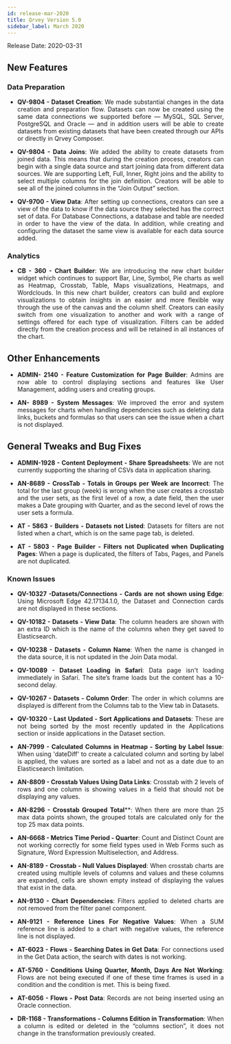 ```yaml
---
id: release-mar-2020
title: Qrvey Version 5.0
sidebar_label: March 2020
---
```

<div style="text-align: justify">
Release Date: 2020-03-31

## New Features

### Data Preparation 
* **QV-9804 - Dataset Creation**: We made substantial changes in the data creation and preparation flow. Datasets can now be created using the same data connections we supported before — MySQL, SQL Server, PostgreSQL and Oracle — and in addition users will be able to create datasets from existing datasets that have been created through our APIs or directly in Qrvey Composer. 

* **QV-9804 - Data Joins**: We added the ability to create datasets from joined data. This means that during the creation process, creators can begin with a single data source and start joining data from different data sources. We are supporting Left, Full, Inner, Right joins and the ability to select multiple columns for the join definition. Creators will be able to see all of the joined columns in the “Join Output” section. 


* **QV-9700 - View Data**: After setting up connections, creators can see a view of the data to know if the data source they selected has the correct set of data. For Database Connections, a database and table are needed in order to have the view of the data. In addition, while creating and configuring the dataset the same view is available for each data source added. 

### Analytics

* **CB - 360 - Chart Builder**: We are introducing the new chart builder widget which continues to support Bar, Line, Symbol, Pie charts as well as Heatmap, Crosstab, Table, Maps visualizations, Heatmaps, and Wordclouds. In this new chart builder, creators can build and explore visualizations to obtain insights in an easier and more flexible way through the use of the canvas and the column shelf. Creators can easily switch from one visualization to another and work with a range of settings offered for each type of visualization. Filters can be added directly from the creation process and will be retained in all instances of the chart.  


## **Other Enhancements**
* **ADMIN- 2140 - Feature Customization for Page Builder**: Admins are now able to control displaying sections and features like User Management, adding users and creating groups. 

* **AN- 8989 - System Messages**: We improved the error and system messages for charts when handling dependencies such as deleting data links, buckets and formulas so that users can see the issue when a chart is not displayed. 

## **General Tweaks and Bug Fixes**

* **ADMIN-1928 - Content Deployment - Share Spreadsheets**: We are not currently supporting the sharing of CSVs data in application sharing. 

* **AN-8689 - CrossTab - Totals in Groups per Week are Incorrect**: The total for the last group (week) is wrong when the user creates a crosstab and the user sets, as the first level of a row, a date field, then the user makes a Date grouping with Quarter, and as the second level of rows the user sets a formula.

* **AT - 5863 - Builders - Datasets not Listed**: Datasets for filters are not listed when a chart, which is on the same page tab, is deleted.

* **AT - 5803 - Page Builder - Filters not Duplicated when Duplicating Pages**: When a page is duplicated, the filters of  Tabs, Pages, and Panels are not duplicated.

### **Known Issues**
* **QV-10327 -Datasets/Connections - Cards are not shown using Edge**: Using Microsoft Edge 42.17134.1.0, the Dataset and Connection cards are not displayed in these sections. 

* **QV-10182 - Datasets - View Data**: The column headers are shown with an extra ID which is the name of the columns when they get saved to Elasticsearch. 

* **QV-10238 - Datasets - Column Name**: When the name is changed in the data source, it is not updated in the Join Data modal. 

* **QV-10089 - Dataset Loading in Safari**: Data page isn't loading immediately in Safari. The site’s frame loads but the content has a 10-second delay. 

* **QV-10267 - Datasets - Column Order**: The order in which columns are displayed is different from the Columns tab to the View tab in Datasets.  

* **QV-10320 - Last Updated - Sort Applications and Datasets**: These are not being sorted by the most recently updated in the Applications section or inside applications in the Dataset section. 

* **AN-7999 - Calculated Columns in Heatmap - Sorting by Label Issue**: When using 'dateDiff' to create a calculated column and sorting by label is applied, the values are sorted as a label and not as a date due to an Elasticsearch limitation. 

* **AN-8809 - Crosstab Values Using Data Links**: Crosstab with 2 levels of rows and one column is showing values in a field that should not be displaying any values.

* **AN-8296 - Crosstab Grouped Total****: When there are more than 25 max data points shown, the grouped totals are calculated only for the top 25 max data points. 

* **AN-6668 - Metrics Time Period - Quarter**: Count and Distinct Count are not working correctly for some field types used in Web Forms such as Signature, Word Expression Multiselection, and Address.

* **AN-8189 - Crosstab - Null Values Displayed**: When crosstab charts are created using multiple levels of columns and values and these columns are expanded, cells are shown empty instead of displaying the values that exist in the data.

* **AN-9130 - Chart Dependencies**: Filters applied to deleted charts are not removed from the filter panel component.

* **AN-9121 - Reference Lines For Negative Values**: When a SUM reference line is added to a chart with negative values, the reference line is not displayed.

* **AT-6023 - Flows - Searching Dates in Get Data**: For connections used in the Get Data action, the search with dates is not working. 

* **AT-5760 - Conditions Using Quarter, Month, Days Are Not Working**: Flows are not being executed if one of these time frames is used in a condition and the condition is met. This is being fixed. 

* **AT-6056 - Flows - Post Data**: Records are not being inserted using an Oracle connection.

* **DR-1168 - Transformations - Columns Edition in Transformation**: When a column is edited or deleted in the “columns section”, it does not change in the transformation previously created.
